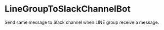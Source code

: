 # LineGroupToSlackChannelBot

Send same message to Slack channel when LINE group receive a message.
